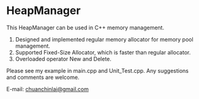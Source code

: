 # HeapManager

This HeapManager can be used in C++ memory management.

1. Designed and implemented regular memory allocator for memory pool management. 
2. Supported Fixed-Size Allocator, which is faster than regular allocator. 
3. Overloaded operator New and Delete. 


Please see my example in main.cpp and Unit_Test.cpp. 
Any suggestions and comments are welcome. 

E-mail: chuanchinlai@gmail.com

